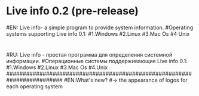 # Live info 0.2 (pre-release)
#EN: Live info- a simple program to provide system information.
#Operating systems supporting Live info 0.1:
#1.Windows
#2.Linux
#3.Mac Os
#4 Unix
#
#RU: Live info - простая программа для определения системной информации.
#Операционные системы поддерживающие Live info 0.1:
#1.Windows
#2.Linux
#3.Mac Os
#4.Unix
#########################################################################
#EN:What's new?
#-> the appearance of logos for each operating system

